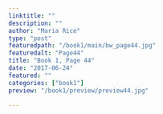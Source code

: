 ```yaml
---
linktitle: ""
description: ""
author: "Maria Rice"
type: "post"
featuredpath: "/book1/main/bw_page44.jpg"
featuredalt: "Page44"
title: "Book 1, Page 44"
date: "2017-06-24"
featured: ""
categories: ["book1"]
preview: "/book1/preview/preview44.jpg"

---
```

